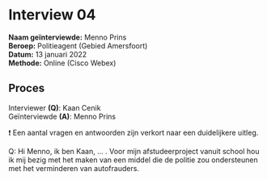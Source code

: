 # Interview 04

**Naam geïnterviewde:** Menno Prins\
**Beroep:**  Politieagent (Gebied Amersfoort)\
**Datum:** 13 januari 2022\
**Methode:** Online (Cisco Webex)

## Proces

Interviewer **(Q)**: Kaan Cenik \
Geïnterviewde **(A)**: Menno Prins

❗ Een aantal vragen en antwoorden zijn verkort naar een duidelijkere uitleg.

Q: Hi Menno, ik ben Kaan, ... . Voor mijn afstudeerproject vanuit school hou ik mij bezig met het maken van een middel die de politie zou ondersteunen met het verminderen van autofrauders.

